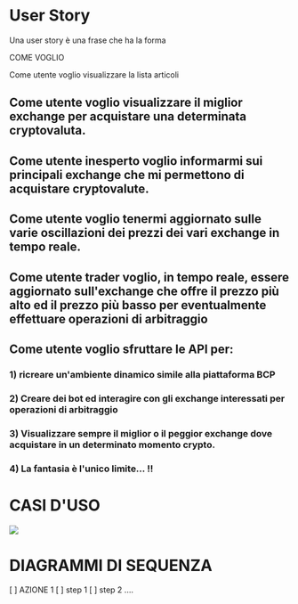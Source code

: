 # User Story

Una user story è una frase che ha la forma

COME <RUOLO> VOGLIO <COSA>

Come utente voglio visualizzare la lista articoli

<h2>Come utente voglio <b>visualizzare il miglior exchange</b> per acquistare una determinata cryptovaluta.</h2>
<h2>Come utente inesperto voglio informarmi sui principali exchange che mi permettono di acquistare cryptovalute.</h2>
<h2>Come utente voglio tenermi aggiornato sulle varie oscillazioni dei prezzi dei vari exchange <b>in tempo reale</b>.</h2>
<h2>Come utente <b>trader</b> voglio, in tempo reale, essere aggiornato sull'exchange che offre il prezzo più alto ed il prezzo più basso
  per eventualmente effettuare operazioni di <b>arbitraggio</b></h2>
<h2>Come utente voglio sfruttare le API per:</h2> 
<h3>1) ricreare un'ambiente dinamico simile alla piattaforma BCP</h3>
<h3>2) Creare dei bot ed interagire con gli exchange interessati per operazioni di arbitraggio</h3>
<h3>3) Visualizzare sempre il miglior o il peggior exchange dove acquistare in un determinato momento crypto.</h3>
<h3>4) La fantasia è l'unico limite... !!</h3>


# CASI D'USO

<img src="CaseDiagram.png">

# DIAGRAMMI DI SEQUENZA

[ ] AZIONE 1
  [ ] step 1
  [ ] step 2
  ....
